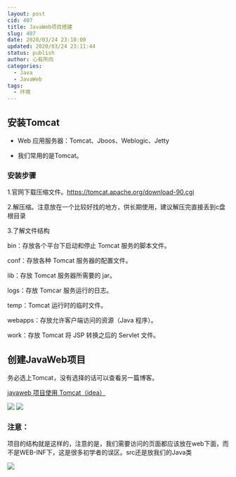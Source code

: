 ```yaml
---
layout: post
cid: 407
title: JavaWeb项目搭建
slug: 407
date: 2020/03/24 23:10:00
updated: 2020/03/24 23:11:44
status: publish
author: 心有所向
categories: 
  - Java
  - JavaWeb
tags: 
  - 环境
---
```



## 安装Tomcat

- Web 应⽤服务器：Tomcat、Jboos、Weblogic、Jetty

- 我们常用的是Tomcat。

### 安装步骤

1.官⽹下载压缩⽂件。https://tomcat.apache.org/download-90.cgi

2.解压缩。注意放在一个比较好找的地方，供长期使用，建议解压完直接丢到c盘根目录

3.了解文件结构

bin：存放各个平台下启动和停⽌ Tomcat 服务的脚本⽂件。

conf：存放各种 Tomcat 服务器的配置⽂件。

lib：存放 Tomcat 服务器所需要的 jar。

logs：存放 Tomcar 服务运⾏的⽇志。

temp：Tomcat 运⾏时的临时⽂件。

webapps：存放允许客户端访问的资源（Java 程序）。

work：存放 Tomcat 将 JSP 转换之后的 Servlet ⽂件。

## 创建JavaWeb项目

务必选上Tomcat，没有选择的话可以查看另一篇博客。

[javaweb 项目使用 Tomcat（idea）](https://www.xn2001.com/archives/386.html)

![](https://cdn.xn2001.com/2020/03/24/20200324115309.png)
![](https://cdn.xn2001.com/2020/03/24/20200324115517.png)



### 注意：

项目的结构就是这样的，注意的是，我们需要访问的页面都应该放在web下面，而不是WEB-INF下，这是很多初学者的误区。src还是放我们的Java类

![](https://cdn.xn2001.com/2020/03/24/20200324115658.png)
